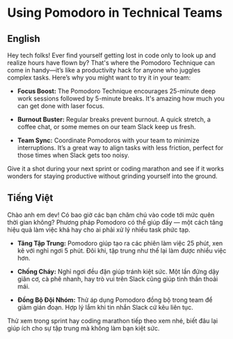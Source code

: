 # Using Pomodoro in Technical Teams

## English
Hey tech folks! Ever find yourself getting lost in code only to look up and realize hours have flown by? That's where the Pomodoro Technique can come in handy—it’s like a productivity hack for anyone who juggles complex tasks. Here’s why you might want to try it in your team:

- **Focus Boost:** The Pomodoro Technique encourages 25-minute deep work sessions followed by 5-minute breaks. It's amazing how much you can get done with laser focus.

- **Burnout Buster:** Regular breaks prevent burnout. A quick stretch, a coffee chat, or some memes on our team Slack keep us fresh.

- **Team Sync:** Coordinate Pomodoros with your team to minimize interruptions. It’s a great way to align tasks with less friction, perfect for those times when Slack gets too noisy.

Give it a shot during your next sprint or coding marathon and see if it works wonders for staying productive without grinding yourself into the ground.

## Tiếng Việt
Chào anh em dev! Có bao giờ các bạn chăm chú vào code tới mức quên thời gian không? Phương pháp Pomodoro có thể giúp đấy — một cách tăng hiệu quả làm việc khá hay cho ai phải xử lý nhiều task phức tạp.

- **Tăng Tập Trung:** Pomodoro giúp tạo ra các phiên làm việc 25 phút, xen kẽ với nghỉ ngơi 5 phút. Đôi khi, tập trung như thế lại làm được nhiều việc hơn.

- **Chống Cháy:** Nghỉ ngơi đều đặn giúp tránh kiệt sức. Một lần đứng dậy giãn cơ, cà phê nhanh, hay trò vui trên Slack cũng giúp tinh thần thoải mái.

- **Đồng Bộ Đội Nhóm:** Thử áp dụng Pomodoro đồng bộ trong team để giảm gián đoạn. Hợp lý lắm khi tin nhắn Slack cứ kêu liên tục.

Thử xem trong sprint hay coding marathon tiếp theo xem nhé, biết đâu lại giúp ích cho sự tập trung mà không làm bạn kiệt sức.